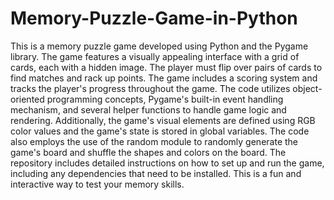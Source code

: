 # Memory-Puzzle-Game-in-Python
This is a memory puzzle game developed using Python and the Pygame library. The game features a visually appealing interface with a grid of cards, each with a hidden image. The player must flip over pairs of cards to find matches and rack up points. The game includes a scoring system and tracks the player's progress throughout the game. The code utilizes object-oriented programming concepts, Pygame's built-in event handling mechanism, and several helper functions to handle game logic and rendering. Additionally, the game's visual elements are defined using RGB color values and the game's state is stored in global variables. The code also employs the use of the random module to randomly generate the game's board and shuffle the shapes and colors on the board. The repository includes detailed instructions on how to set up and run the game, including any dependencies that need to be installed. This is a fun and interactive way to test your memory skills.



